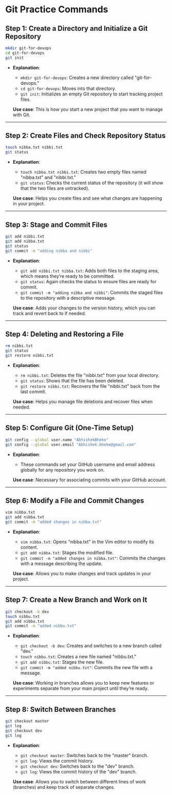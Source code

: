 
# Git Practice Commands

## Step 1: Create a Directory and Initialize a Git Repository

```bash
mkdir git-for-devops
cd git-for-devops
git init
```

- **Explanation**: 
   - `mkdir git-for-devops`: Creates a new directory called "git-for-devops."
   - `cd git-for-devops`: Moves into that directory.
   - `git init`: Initializes an empty Git repository to start tracking project files.
   
   **Use case**: This is how you start a new project that you want to manage with Git.

---

## Step 2: Create Files and Check Repository Status

```bash
touch nibba.txt nibbi.txt
git status
```

- **Explanation**:
   - `touch nibba.txt nibbi.txt`: Creates two empty files named "nibba.txt" and "nibbi.txt."
   - `git status`: Checks the current status of the repository (it will show that the two files are untracked).
   
   **Use case**: Helps you create files and see what changes are happening in your project.

---

## Step 3: Stage and Commit Files

```bash
git add nibbi.txt
git add nibba.txt
git status
git commit -m "adding nibba and nibbi"
```

- **Explanation**:
   - `git add nibbi.txt nibba.txt`: Adds both files to the staging area, which means they’re ready to be committed.
   - `git status`: Again checks the status to ensure files are ready for commit.
   - `git commit -m "adding nibba and nibbi"`: Commits the staged files to the repository with a descriptive message.
   
   **Use case**: Adds your changes to the version history, which you can track and revert back to if needed.

---

## Step 4: Deleting and Restoring a File

```bash
rm nibbi.txt
git status
git restore nibbi.txt
```

- **Explanation**:
   - `rm nibbi.txt`: Deletes the file "nibbi.txt" from your local directory.
   - `git status`: Shows that the file has been deleted.
   - `git restore nibbi.txt`: Recovers the file "nibbi.txt" back from the last commit.
   
   **Use case**: Helps you manage file deletions and recover files when needed.

---

## Step 5: Configure Git (One-Time Setup)

```bash
git config --global user.name "AbhishekBheke"
git config --global user.email "Abhishek.bheke@gmail.com"
```

- **Explanation**:
   - These commands set your GitHub username and email address globally for any repository you work on.
   
   **Use case**: Necessary for associating commits with your GitHub account.

---

## Step 6: Modify a File and Commit Changes

```bash
vim nibba.txt
git add nibba.txt
git commit -m "added changes in nibba.txt"
```

- **Explanation**:
   - `vim nibba.txt`: Opens "nibba.txt" in the Vim editor to modify its content.
   - `git add nibba.txt`: Stages the modified file.
   - `git commit -m "added changes in nibba.txt"`: Commits the changes with a message describing the update.
   
   **Use case**: Allows you to make changes and track updates in your project.

---

## Step 7: Create a New Branch and Work on It

```bash
git checkout -b dev
touch nibbu.txt
git add nibbu.txt
git commit -m "added nibbu.txt"
```

- **Explanation**:
   - `git checkout -b dev`: Creates and switches to a new branch called "dev."
   - `touch nibbu.txt`: Creates a new file named "nibbu.txt."
   - `git add nibbu.txt`: Stages the new file.
   - `git commit -m "added nibbu.txt"`: Commits the new file with a message.
   
   **Use case**: Working in branches allows you to keep new features or experiments separate from your main project until they’re ready.

---

## Step 8: Switch Between Branches

```bash
git checkout master
git log
git checkout dev
git log
```

- **Explanation**:
   - `git checkout master`: Switches back to the "master" branch.
   - `git log`: Views the commit history.
   - `git checkout dev`: Switches back to the "dev" branch.
   - `git log`: Views the commit history of the "dev" branch.
   
   **Use case**: Allows you to switch between different lines of work (branches) and keep track of separate changes.
